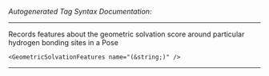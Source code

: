 _Autogenerated Tag Syntax Documentation:_

---
Records features about the geometric solvation score around particular hydrogen bonding sites in a Pose

```
<GeometricSolvationFeatures name="(&string;)" />
```



---
